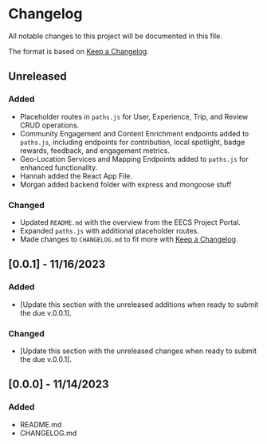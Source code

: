 # Changelog

All notable changes to this project will be documented in this file.

The format is based on [Keep a Changelog](https://keepachangelog.com/en/1.0.0/).

## Unreleased

### Added

- Placeholder routes in `paths.js` for User, Experience, Trip, and Review CRUD operations.
- Community Engagement and Content Enrichment endpoints added to `paths.js`, including endpoints for contribution, local spotlight, badge rewards, feedback, and engagement metrics.
- Geo-Location Services and Mapping Endpoints added to `paths.js` for enhanced functionality.
- Hannah added the React App File.
- Morgan added backend folder with express and mongoose stuff

### Changed
- Updated `README.md` with the overview from the EECS Project Portal.
- Expanded `paths.js` with additional placeholder routes.
- Made changes to `CHANGELOG.md` to fit more with [Keep a Changelog](https://keepachangelog.com/en/1.0.0/).

## [0.0.1] - 11/16/2023

### Added

- [Update this section with the unreleased additions when ready to submit the due v.0.0.1].

### Changed

- [Update this section with the unreleased changes when ready to submit the due v.0.0.1].

## [0.0.0] - 11/14/2023

### Added

- README.md
- CHANGELOG.md